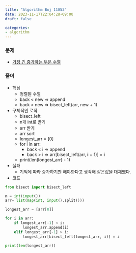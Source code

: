 ```yaml
---
title: "Algorithm Boj 11053"
date: 2023-11-17T22:04:28+09:00
draft: false

categories:
- algorithm
---
```


### 문제
- [가장 긴 증가하는 부분 수열](https://www.acmicpc.net/problem/11053)

### 풀이
- 핵심
    - 정렬된 수열
    - back < new => append
    - back > new => bisect_left(arr, new + 1)
- 구체적인 로직
    - bisect_left
    - n개 int로 받기
    - arr 받기
    - arr sort
    - longest_arr = [0]
    - for i in arr:
        - back < i => append
        - back > i => arr\[bisect_left(arr, i + 1)\] = i
    - print(len(longest_arr) - 1)
- 실패
    - 기억에 따라 증가하기만 해야한다고 생각해 같은값을 대체했다.
- 코드
```python
from bisect import bisect_left

n = int(input())
arr= list(map(int, input().split()))

longest_arr = [arr[0]]

for i in arr:
    if longest_arr[-1] < i:
        longest_arr.append(i)
    elif longest_arr[-1] > i:
        longest_arr[bisect_left(longest_arr, i)] = i
        
print(len(longest_arr))
```

